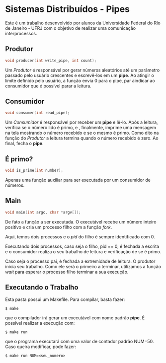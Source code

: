# Sistemas Distribuídos - Pipes

Este é um trabalho desenvolvido por alunos da
Universidade Federal do RIo de Janeiro - UFRJ
com o objetivo de realizar uma comunicação
interprocessos.

## Produtor
```c
void producer(int write_pipe, int count);
```

Um <em>Produtor</em> é responsável por gerar
números aleatórios até um parâmetro passado
pelo usuário crescentes e escrevê-los em um 
<b>pipe</b>.
Ao atingir o limite definido pelo usuário, a
função envia 0 para o pipe, par aindicar ao
consumidor que é possível parar a leitura.

## Consumidor
```c
void consumer(int read_pipe);
```

Um <em>Consumidor</em> é responsável por
receber um <b>pipe</b> e lê-lo. Após a
leitura, verifica se o número lido é primo, e
, finalmente, imprime uma mensagem na tela
mostrando o número recebido e se o mesmo é
primo. Como dito na função do <em>Produtor</em>
a leitura termina quando o número recebido é
zero.
Ao final, fecha o <b>pipe</b>.

## É primo?
```c
void is_prime(int number);
```

Apenas uma função auxiliar para ser executada
por um consumidor de números.

## Main
```c
void main(int argc, char *argv[]);
```

De fato a função a ser executada. O executável
recebe um número inteiro positivo e cria um
processo filho com a função <em>fork</em>.

Aqui, temos dois processos e o <em>pid</em> do
filho é sempre identificado com 0.

Executando dois processos, caso seja o filho, 
pid == 0, é fechada a escrita e o consumidor
realiza o seu trabalho de leitura e verificação
de se é primo.

Caso seja o processo pai, é fechada a extremidade
de leitura. O produtor inicia seu trabalho.
Como ele será o primeiro a terminar, utilizamos
a função <em>wait</em> para esperar o processo
filho terminar a sua execução.


## Executando o Trabalho
Esta pasta possui um Makefile. Para compilar, basta
fazer:
```
$ make
```

que o compilador irá gerar um executável com
nome padrão <b>pipe</b>. É possível realizar a execução
com:
```
$ make run
```

que o programa executará com uma valor de contador
padrão NUM=50. Caso queira modificar, pode fazer:
```
$ make run NUM=<seu_numero>
```


